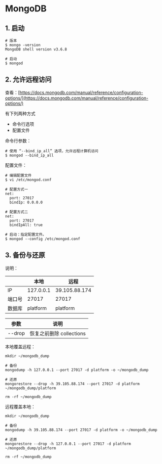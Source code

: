 # MongoDB

## 1. 启动

```shell
# 版本
$ mongo -version
MongoDB shell version v3.6.8

# 启动
$ mongod
```

## 2. 允许远程访问

查看：[https://docs.mongodb.com/manual/reference/configuration-options/](https://docs.mongodb.com/manual/reference/configuration-options/)

有下列两种方式

* 命令行选项
* 配置文件

命令行参数：

```shell
# 使用 “--bind_ip_all” 选项，允许远程计算机访问
$ mongod --bind_ip_all
```

配置文件：

```shell
# 编辑配置文件
$ vi /etc/mongod.conf

# 配置方式一
net:
  port: 27017
  bindIp: 0.0.0.0

# 配置方式二
net:
  port: 27017
  bindIpAll: true

# 启动：指定配置文件。
$ mongod --config /etc/mongod.conf
```

## 3. 备份与还原

说明：

| | 本地 | 远程 |
| - | - | - |
| IP | 127.0.0.1 | 39.105.88.174 |
| 端口号 | 27017 | 27017 |
| 数据库 | platform | platform |

| 参数 | 说明 |
| - | - |
| --drop | 恢复之前删除 collections |

本地覆盖远程：

```shell
mkdir ~/mongodb_dump

# 备份
mongodump -h 127.0.0.1 --port 27017 -d platform -o ~/mongodb_dump

# 还原
mongorestore --drop -h 39.105.88.174 --port 27017 -d platform ~/mongodb_dump/platform

rm -rf ~/mongodb_dump
```

远程覆盖本地：

```shell
mkdir ~/mongodb_dump

# 备份
mongodump -h 39.105.88.174 --port 27017 -d platform -o ~/mongodb_dump

# 还原
mongorestore --drop -h 127.0.0.1 --port 27017 -d platform ~/mongodb_dump/platform

rm -rf ~/mongodb_dump
```